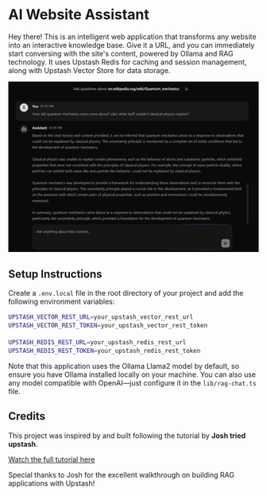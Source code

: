 # AI Website Assistant

Hey there! This is an intelligent web application that transforms any website into an interactive knowledge base. Give it a URL, and you can immediately start conversing with the site's content, powered by Ollama and RAG technology. It uses Upstash Redis for caching and session management, along with Upstash Vector Store for data storage.

![Preview](./public/preview/image.png)

## Setup Instructions

Create a `.env.local` file in the root directory of your project and add the following environment variables:

```bash
UPSTASH_VECTOR_REST_URL=your_upstash_vector_rest_url
UPSTASH_VECTOR_REST_TOKEN=your_upstash_vector_rest_token

UPSTASH_REDIS_REST_URL=your_upstash_redis_rest_url
UPSTASH_REDIS_REST_TOKEN=your_upstash_redis_rest_token
```

Note that this application uses the Ollama Llama2 model by default, so ensure you have Ollama installed locally on your machine. You can also use any model compatible with OpenAI—just configure it in the `lib/rag-chat.ts` file.

## Credits

This project was inspired by and built following the tutorial by **Josh tried upstash**.

[Watch the full tutorial here](https://www.youtube.com/watch?v=Ka8GoIUhM3g&t=4045s)

Special thanks to Josh for the excellent walkthrough on building RAG applications with Upstash!
